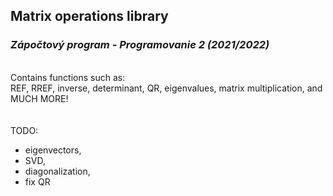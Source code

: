 ## Matrix operations library
### *Zápočtový program - Programovanie 2 (2021/2022)*
\
Contains functions such as: \
REF, RREF, inverse, determinant, QR, eigenvalues, matrix multiplication, and MUCH MORE! \
 \
 \
TODO:	
- eigenvectors, 
- SVD, 
- diagonalization,
- fix QR

